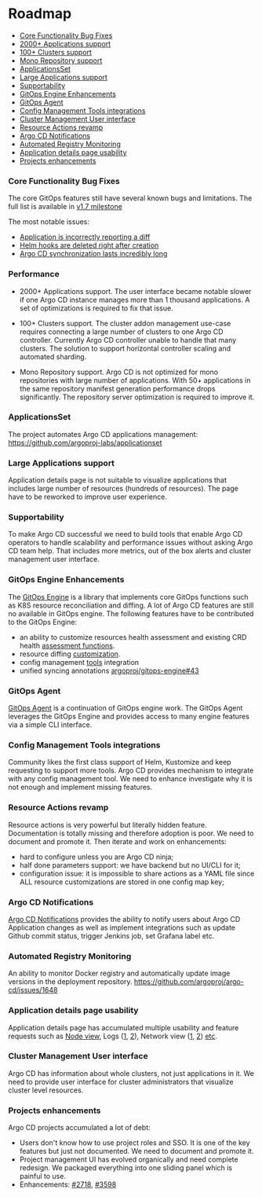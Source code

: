 # Roadmap

* [Core Functionality Bug Fixes](#core-functionality-bug-fixes)
* [2000+ Applications support](#2000-applications-support)
* [100+ Clusters support](#100-clusters-support)
* [Mono Repository support](#mono-repository-support)
* [ApplicationsSet](#applicationsset)
* [Large Applications support](#large-applications-support)
* [Supportability](#supportability)
* [GitOps Engine Enhancements](#gitops-engine-enhancements)
* [GitOps Agent](#gitops-agent)
* [Config Management Tools integrations](#config-management-tools-integrations)
* [Cluster Management User interface](#cluster-management-user-interface)
* [Resource Actions revamp](#resource-actions-revamp)
* [Argo CD Notifications](#argo-cd-notifications)
* [Automated Registry Monitoring](#automated-registry-monitoring)
* [Application details page usability](#application-details-page-usability)
* [Projects enhancements](#projects-enhancements)

### Core Functionality Bug Fixes

The core GitOps features still have several known bugs and limitations. The full list is available in [v1.7 milestone](
https://github.com/argoproj/argo-cd/issues?q=is%3Aopen+is%3Aissue+label%3Abug+milestone%3A%22v1.7+%22+label%3Acomponent%3Acore)

The most notable issues:
* [Application is incorrectly reporting a diff](https://github.com/argoproj/argo-cd/issues/2865)
* [Helm hooks are deleted right after creation](https://github.com/argoproj/argo-cd/issues/2737)
* [Argo CD synchronization lasts incredibly long](https://github.com/argoproj/argo-cd/issues/3663)

### Performance

* 2000+ Applications support. The user interface became notable slower if one Argo CD instance manages more than 1 thousand applications.
A set of optimizations is required to fix that issue.

* 100+ Clusters support. The cluster addon management use-case requires connecting a large number of clusters to one Argo CD controller.
Currently Argo CD controller unable to handle that many clusters. The solution to support horizontal controller scaling and automated sharding.

* Mono Repository support. Argo CD is not optimized for mono repositories with large number of applications. With 50+ applications in the same repository manifest generation performance
drops significantly. The repository server optimization is required to improve it.

### ApplicationsSet

The project automates Argo CD applications management: https://github.com/argoproj-labs/applicationset

### Large Applications support

Application details page is not suitable to visualize applications that includes large number of resources (hundreds of resources). The page have to be reworked
to improve user experience.

### Supportability

To make Argo CD successful we need to build tools that enable Argo CD operators to handle scalability and performance issues without asking Argo CD team help.
That includes more metrics, out of the box alerts and cluster management user interface.

### GitOps Engine Enhancements

The [GitOps Engine](https://github.com/argoproj/gitops-engine) is a library that implements core GitOps functions such as K8S resource reconciliation and diffing.
A lot of Argo CD features are still no available in GitOps engine. The following features have to be contributed to the GitOps Engine:

* an ability to customize resources health assessment and existing CRD health [assessment functions](https://github.com/argoproj/argo-cd/tree/master/resource_customizations).
* resource diffing [customization](https://argoproj.github.io/argo-cd/user-guide/diffing/).
* config management [tools](https://argoproj.github.io/argo-cd/user-guide/application_sources/) integration
* unified syncing annotations [argoproj/gitops-engine#43](https://github.com/argoproj/gitops-engine/issues/43)

### GitOps Agent

[GitOps Agent](https://github.com/argoproj/gitops-engine/tree/master/agent) is a continuation of GitOps engine work. The GitOps Agent leverages the GitOps Engine and provides
access to many engine features via a simple CLI interface.

### Config Management Tools integrations

Community likes the first class support of Helm, Kustomize and keep requesting to support more tools.
Argo CD provides mechanism to integrate with any config management tool. We need to enhance investigate why
it is not enough and implement missing features.

### Resource Actions revamp

Resource actions is very powerful but literally hidden feature. Documentation is totally missing and therefore
adoption is poor. We need to document and promote it. Then iterate and work on enhancements:
- hard to configure unless you are Argo CD ninja;
- half done parameters support: we have backend but no UI/CLI for it;
- configuration issue: it is impossible to share actions as a YAML file since ALL resource customizations are stored in one config map key;

### Argo CD Notifications

[Argo CD Notifications](https://github.com/argoproj-labs/argocd-notifications) provides the ability to notify users about Argo CD Application
changes as well as implement integrations such as update Github commit status, trigger Jenkins job, set Grafana label etc.

### Automated Registry Monitoring

An ability to monitor Docker registry and automatically update image versions in the deployment repository.
https://github.com/argoproj/argo-cd/issues/1648

### Application details page usability

Application details page has accumulated multiple usability and feature requests such as 
[Node view](https://github.com/argoproj/argo-cd/issues/1483),
Logs ([1](https://github.com/argoproj/argo-cd/issues/781), [2](https://github.com/argoproj/argo-cd/issues/3382)),
Network view ([1](https://github.com/argoproj/argo-cd/issues/2892), [2](https://github.com/argoproj/argo-cd/issues/2338))
 [etc](https://github.com/argoproj/argo-cd/issues/2199).

### Cluster Management User interface

Argo CD has information about whole clusters, not just applications in it.
We need to provide user interface for cluster administrators that visualize cluster level resources.

### Projects enhancements

Argo CD projects accumulated a lot of debt:
- Users don't know how to use project roles and SSO. It is one of the key features but just not documented. We need to document and promote it.
- Project management UI has evolved organically and need complete redesign. We packaged everything into one sliding panel which is painful to use.
- Enhancements: [#2718](https://github.com/argoproj/argo-cd/issues/2718), [#3598](https://github.com/argoproj/argo-cd/issues/3598)